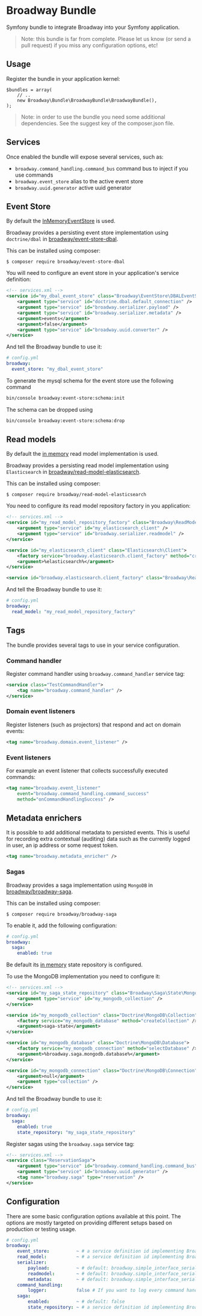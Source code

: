 Broadway Bundle
===============

Symfony bundle to integrate Broadway into your Symfony application.

> Note: this bundle is far from complete. Please let us know (or send a pull
> request) if you miss any configuration options, etc!

## Usage

Register the bundle in your application kernel:

```
$bundles = array(
    // ..
    new Broadway\Bundle\BroadwayBundle\BroadwayBundle(),
);

```

> Note: in order to use the bundle you need some additional dependencies. See
> the suggest key of the composer.json file.

## Services

Once enabled the bundle will expose several services, such as:

- `broadway.command_handling.command_bus` command bus to inject if you use commands
- `broadway.event_store` alias to the active event store
- `broadway.uuid.generator` active uuid generator

## Event Store

By default the [InMemoryEventStore](https://github.com/broadway/broadway/blob/master/src/Broadway/EventStore/InMemoryEventStore.php) is
used.

Broadway provides a persisting event store implementation using `doctrine/dbal`
in [broadway/event-store-dbal](https://github.com/broadway/event-store-dbal).

This can be installed using composer:

```
$ composer require broadway/event-store-dbal
```

You will need to configure an event store in your application's service definition:

```xml
<!-- services.xml -->
<service id="my_dbal_event_store" class="Broadway\EventStore\DBALEventStore">
    <argument type="service" id="doctrine.dbal.default_connection" />
    <argument type="service" id="broadway.serializer.payload" />
    <argument type="service" id="broadway.serializer.metadata" />
    <argument>events</argument>
    <argument>false</argument>
    <argument type="service" id="broadway.uuid.converter" />
</service>
```

And tell the Broadway bundle to use it:

```yaml
# config.yml
broadway:
  event_store: "my_dbal_event_store"
```

To generate the mysql schema for the event store use the following command

```bash
bin/console broadway:event-store:schema:init
```

The schema can be dropped using

```bash
bin/console broadway:event-store:schema:drop
```

## Read models

By default the [in memory](https://github.com/broadway/broadway/tree/master/src/Broadway/ReadModel/InMemory) 
read model implementation is used.

Broadway provides a persisting read model implementation using `Elasticsearch`
in [broadway/read-model-elasticsearch](https://github.com/broadway/read-model-elasticsearch).

This can be installed using composer:

```
$ composer require broadway/read-model-elasticsearch
```

You need to configure its read model repository factory in you application:

```xml
<!-- services.xml -->
<service id="my_read_model_repository_factory" class="Broadway\ReadModel\ElasticSearch\ElasticSearchRepositoryFactory">
    <argument type="service" id="my_elasticsearch_client" />
    <argument type="service" id="broadway.serializer.readmodel" />
</service>

<service id="my_elasticsearch_client" class="Elasticsearch\Client">
    <factory service="broadway.elasticsearch.client_factory" method="create" />
    <argument>%elasticsearch%</argument>
</service>

<service id="broadway.elasticsearch.client_factory" class="Broadway\ReadModel\ElasticSearch\ElasticSearchClientFactory" public="false" />
```

And tell the Broadway bundle to use it:

```yaml
# config.yml
broadway:
  read_model: "my_read_model_repository_factory"
```

## Tags

The bundle provides several tags to use in your service configuration.

### Command handler

Register command handler using `broadway.command_handler` service tag:
```xml
<service class="TestCommandHandler">
    <tag name="broadway.command_handler" />
</service>
```

### Domain event listeners

Register listeners (such as projectors) that respond and act on domain events:

```xml
<tag name="broadway.domain.event_listener" />
```

### Event listeners

For example an event listener that collects successfully executed commands:

```xml
<tag name="broadway.event_listener"
    event="broadway.command_handling.command_success"
    method="onCommandHandlingSuccess" />
```

## Metadata enrichers

It is possible to add additional metadata to persisted events. This is useful
for recording extra contextual (auditing) data such as the currently logged in
user, an ip address or some request token.

```xml
<tag name="broadway.metadata_enricher" />
```

### Sagas

Broadway provides a saga implementation using `MongoDB`
in [broadway/broadway-saga](https://github.com/broadway/broadway-saga).

This can be installed using composer:

```
$ composer require broadway/broadway-saga
```

To enable it, add the following configuration:

```yaml
# config.yml
broadway:
  saga:
    enabled: true
```

Be default its [in memory](https://github.com/broadway/broadway-saga/blob/master/src/State/InMemoryRepository.php) state repository is configured.

To use the MongoDB implementation you need to configure it:

```xml
<!-- services.xml -->
<service id="my_saga_state_repository" class="Broadway\Saga\State\MongoDBRepository">
    <argument type="service" id="my_mongodb_collection" />
</service>

<service id="my_mongodb_collection" class="Doctrine\MongoDB\Collection">
    <factory service="my_mongodb_database" method="createCollection" />
    <argument>saga-state</argument>
</service>

<service id="my_mongodb_database" class="Doctrine\MongoDB\Database">
    <factory service="my_mongodb_connection" method="selectDatabase" />
    <argument>%broadway.saga.mongodb.database%</argument>
</service>

<service id="my_mongodb_connection" class="Doctrine\MongoDB\Connection">
    <argument>null</argument>
    <argument type="collection" />
</service>
```

And tell the Broadway bundle to use it:

```yaml
# config.yml
broadway:
  saga:
    enabled: true
    state_repository: "my_saga_state_repository"
```

Register sagas using the `broadway.saga` service tag:
 
```xml
<!-- services.xml -->
<service class="ReservationSaga">
    <argument type="service" id="broadway.command_handling.command_bus" />
    <argument type="service" id="broadway.uuid.generator" />
    <tag name="broadway.saga" type="reservation" />
</service>
```

## Configuration

There are some basic configuration options available at this point. The
options are mostly targeted on providing different setups based on production
or testing usage.

```yml
# config.yml
broadway:
    event_store:          ~ # a service definition id implementing Broadway\EventStore\EventStore, by default the broadway.event_store.in_memory will be used
    read_model:           ~ # a service definition id implementing Broadway\ReadModel\RepositoryFactory, by default the broadway.read_model.in_memory.repository_factory will be used
    serializer:
        payload:          ~ # default: broadway.simple_interface_serializer
        readmodel:        ~ # default: broadway.simple_interface_serializer
        metadata:         ~ # default: broadway.simple_interface_serializer
    command_handling:
        logger:           false # If you want to log every command handled, provide the logger's service id here (e.g. "logger")
    saga:
        enabled:          ~ # default: false 
        state_repository: ~ # a service definition id implementing Broadway\Saga\State\RepositoryInterface, by default the broadway.saga.state.in_memory_repository will be used
```
